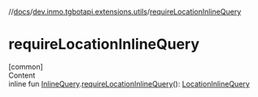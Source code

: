 //[docs](../../index.md)/[dev.inmo.tgbotapi.extensions.utils](index.md)/[requireLocationInlineQuery](require-location-inline-query.md)



# requireLocationInlineQuery  
[common]  
Content  
inline fun [InlineQuery](../dev.inmo.tgbotapi.types.InlineQueries.abstracts/-inline-query/index.md).[requireLocationInlineQuery](require-location-inline-query.md)(): [LocationInlineQuery](../dev.inmo.tgbotapi.types.InlineQueries.query/-location-inline-query/index.md)  



